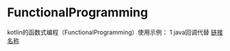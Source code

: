 # FunctionalProgramming
kotlin的函数式编程（FunctionalProgramming）使用示例：
1 java回调代替
[链接名称](https://www.baidu.com/)
